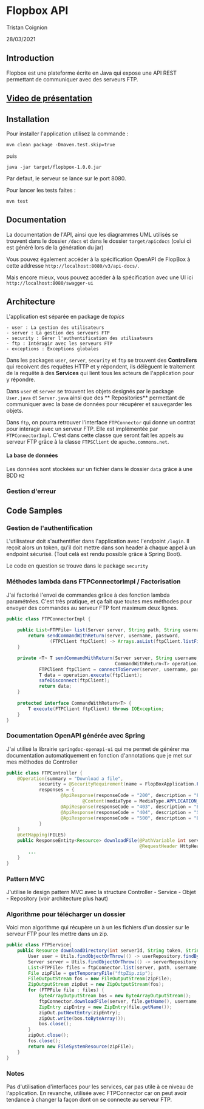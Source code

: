 # Flopbox API

Tristan Coignion

28/03/2021

## Introduction

Flopbox est une plateforme écrite en Java qui expose une API REST permettant de communiquer avec des serveurs FTP.

## [Video de présentation](https://youtu.be/uoqIJ8hsSDo)

## Installation

Pour installer l'application utilisez la commande :

```shell
mvn clean package -Dmaven.test.skip=true
```

puis

```shell
java -jar target/flopbpox-1.0.0.jar
```

Par defaut, le serveur se lance sur le port 8080.

Pour lancer les tests faites :

```shell
mvn test
```

## Documentation

La documentation de l'API, ainsi que les diagrammes UML utilisés se trouvent dans le dossier `/docs` et dans le
dossier `target/apicdocs` (celui ci est généré lors de la génération du jar)

Vous pouvez également accéder à la spécification OpenAPI de FlopBox à cette
addresse `http://localhost:8080/v3/api-docs/`.

Mais encore mieux, vous pouvez accéder à la spécification avec une UI ici `http://localhost:8080/swagger-ui`

## Architecture

L'application est séparée en package de *topics*

    - user : La gestion des utilisateurs
    - server : La gestion des serveurs FTP
    - security : Gérer l'authentification des utilisateurs
    - ftp : Intéragir avec les serveurs FTP
    - exceptions : Exceptions globales

Dans les packages `user`, `server`, `security` et `ftp` se trouvent des **Controllers** qui recoivent des requêtes HTTP
et y répondent, ils délèguent le traitement de la requête à des **Services** qui lient tous les acteurs de l'application
pour y répondre.

Dans `user` et `server` se trouvent les objets designés par le package `User.java` et `Server.java` ainsi que des **
Repositories** permettant de communiquer avec la base de données pour récupérer et sauvegarder les objets.

Dans `ftp`, on pourra retrouver l'interface `FTPConnector` qui donne un contrat pour interagir avec un serveur FTP. Elle
est implémentée par `FTPConnectorImpl`. C'est dans cette classe que seront fait les appels au serveur FTP grâce à la
classe `FTPSClient` de `apache.commons.net`.

#### La base de données

Les données sont stockées sur un fichier dans le dossier `data` grâce à une BDD `H2`

### Gestion d'erreur

## Code Samples

### Gestion de l'authentification

L'utilisateur doit s'authentifier dans l'application avec l'endpoint `/login`. Il reçoit alors un token, qu'il doit
mettre dans son header à chaque appel à un endpoint sécurisé. (Tout celà est rendu possible grâce à Spring Boot).

Le code en question se trouve dans le package `security`

### Méthodes lambda dans FTPConnectorImpl / Factorisation

J'ai factorisé l'envoi de commandes grâce à des fonction lambda paramétrées. C'est très pratique, et ça fait que toutes
mes méthodes pour envoyer des commandes au serveur FTP font maximum deux lignes.

`````java
public class FTPConnectorImpl {
	
	public List<FTPFile> list(Server server, String path, String username, String password) {
		return sendCommandWithReturn(server, username, password,
				(FTPClient ftpClient) -> Arrays.asList(ftpClient.listFiles(path)));
	}

	private <T> T sendCommandWithReturn(Server server, String username, String password,
										CommandWithReturn<T> operation) {
			FTPClient ftpClient = connectToServer(server, username, password);
			T data = operation.execute(ftpClient);
			safeDisconnect(ftpClient);
			return data;
	}
	
	protected interface CommandWithReturn<T> {
		T execute(FTPClient ftpClient) throws IOException;
	}
}
`````

### Documentation OpenAPI générée avec Spring

J'ai utilisé la librairie `springdoc-openapi-ui` qui me permet de générer ma documentation automatiquement en fonction
d'annotations que je met sur mes méthodes de Controller

`````java
public class FTPController {
	@Operation(summary = "Download a file",
			security = @SecurityRequirement(name = FlopBoxApplication.FLOPBOX_SECURITY),
			responses = {
					@ApiResponse(responseCode = "200", description = "File download", content = {
							@Content(mediaType = MediaType.APPLICATION_OCTET_STREAM_VALUE)}),
					@ApiResponse(responseCode = "403", description = "Error during FTP operation"),
					@ApiResponse(responseCode = "404", description = "Server not found"),
					@ApiResponse(responseCode = "500", description = "Error while connecting to the FTP server")
			}
	)
	@GetMapping(FILES)
	public ResponseEntity<Resource> downloadFile(@PathVariable int serverId, @RequestParam String path,
												 @RequestHeader HttpHeaders headers, @RequestParam boolean binary){
		...
    }
}
`````

### Pattern MVC

J'utilise le design pattern MVC avec la structure Controller - Service - Objet - Repository (voir architecture plus
haut)

### Algorithme pour télécharger un dossier

Voici mon algorithme qui récupère un à un les fichiers d'un dossier sur le serveur FTP pour les mettre dans un zip.

`````java
public class FTPService{
	public Resource downloadDirectory(int serverId, String token, String path, String username, String password) {
		User user = Utils.findObjectOrThrow(() -> userRepository.findByToken(token), log);
		Server server = Utils.findObjectOrThrow(() -> serverRepository.findByIdAndUser(serverId, user), log);
		List<FTPFile> files = ftpConnector.list(server, path, username, password);
		File zipFile = getTemporaryFile("ftpZip.zip");
		FileOutputStream fos = new FileOutputStream(zipFile);
		ZipOutputStream zipOut = new ZipOutputStream(fos);
		for (FTPFile file : files) {
			ByteArrayOutputStream bos = new ByteArrayOutputStream();
			ftpConnector.downloadFile(server, file.getName(), username, password, bos, FileType.BINARY);
			ZipEntry zipEntry = new ZipEntry(file.getName());
			zipOut.putNextEntry(zipEntry);
			zipOut.write(bos.toByteArray());
			bos.close();
		}
		zipOut.close();
		fos.close();
		return new FileSystemResource(zipFile);
	}
}
`````

### Notes

Pas d'utilisation d'interfaces pour les services, car pas utile à ce niveau de l'application. En revanche, utilisée avec
FTPConnector car on peut avoir tendance à changer la façon dont on se connecte au serveur FTP.
